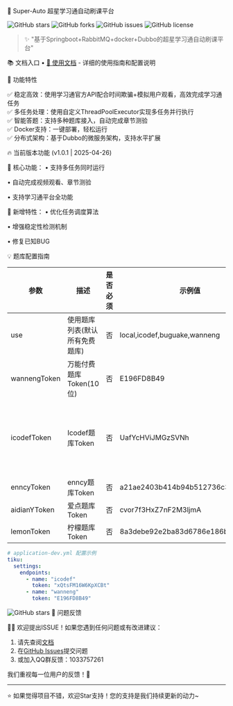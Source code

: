 🌟 Super-Auto 超星学习通自动刷课平台

![GitHub stars](https://img.shields.io/github/stars/DuanInnovator/SuperAutoStudy?style=social)
![GitHub forks](https://img.shields.io/github/forks/DuanInnovator/SuperAutoStudy?style=social)
![GitHub issues](https://img.shields.io/github/issues/DuanInnovator/SuperAutoStudy)
![GitHub license](https://img.shields.io/github/license/DuanInnovator/SuperAutoStudy)

> ✨ "基于Springboot+RabbitMQ+docker+Dubbo的超星学习通自动刷课平台"

📚 文档入口
• [📖 使用文档](https://doc.xxtmooc.com) - 详细的使用指南和配置说明



🎯 功能特性

✅ 稳定高效：使用学习通官方API配合时间欺骗+模拟用户观看，高效完成学习通任务  
✅ 多任务处理：使用自定义ThreadPoolExecutor实现多任务并行执行  
✅ 智能答题：支持多种题库接入，自动完成章节测验  
✅ Docker支持：一键部署，轻松运行  
✅ 分布式架构：基于Dubbo的微服务架构，支持水平扩展  

🔥 当前版本功能 (v1.0.1 | 2025-04-26)

📌 核心功能：
• 支持多任务同时运行

• 自动完成视频观看、章节测验

• 支持学习通平台全功能


📌 新增特性：
• 优化任务调度算法

• 增强稳定性检测机制

• 修复已知BUG


💡 题库配置指南

| 参数             | 描述                      | 是否必须       | 示例值                              | Token获取方式                |
|----------------|-------------------------|------------|----------------------------------|--------------------------|
| use            | 使用题库列表(默认所有免费题库) | 否          | local,icodef,buguake,wanneng     | -                        |
| wannengToken   | 万能付费题库Token(10位)    | 否          | E196FD8B49                       | [获取地址](https://lyck6.cn/pay) |
| icodefToken    | Icodef题库Token          | 否          | UafYcHViJMGzSVNh                 | 关注微信公众号"一之哥哥"获取      |
| enncyToken     | enncy题库Token           | 否          | a21ae2403b414b94b512736c30c69940 | [官网](https://tk.enncy.cn) |
| aidianYToken   | 爱点题库Token             | 否          | cvor7f3HxZ7nF2M3ljmA             | [官网](https://www.51aidian.com) |
| lemonToken     | 柠檬题库Token             | 否          | 8a3debe92e2ba83d6786e186bef2a424 | [官网](https://www.lemtk.xyz) |

```yaml
# application-dev.yml 配置示例
tiku:
  settings:
    endpoints:
      - name: "icodef"
        token: "xQtsFM16W6KpXCBt"
      - name: "wanneng"
        token: "E196FD8B49"
```


![GitHub stars](https://api.star-history.com/svg?repos=DuanInnovator/SuperAutoStudy&type=Date)
🐛 问题反馈

🙋‍♂️ 欢迎提出ISSUE！如果您遇到任何问题或有改进建议：
1. 请先查阅[文档](https://doc.xxtmooc.com)
2. 在[GitHub Issues](https://github.com/DuanInnovator/SuperAutoStudy/issues)提交问题
3. 或加入QQ群反馈：1033757261

我们重视每一位用户的反馈！🎉

---

⭐ 如果觉得项目不错，欢迎Star支持！您的支持是我们持续更新的动力~
